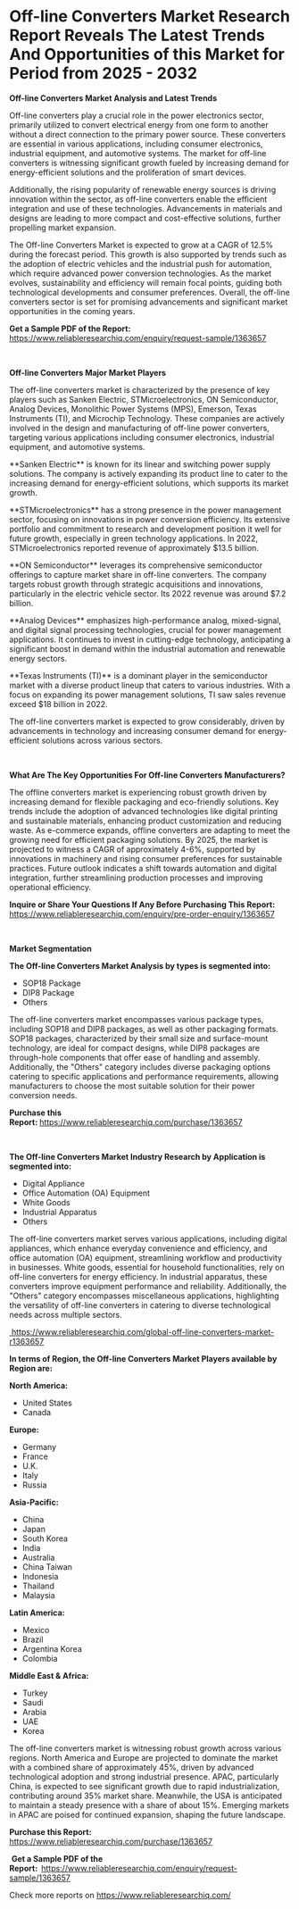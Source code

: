 <p><h1>Off-line Converters Market Research Report Reveals The Latest Trends And Opportunities of this Market for Period from 2025 - 2032</h1></p><p><strong>Off-line Converters Market Analysis and Latest Trends</strong></p>
<p><p>Off-line converters play a crucial role in the power electronics sector, primarily utilized to convert electrical energy from one form to another without a direct connection to the primary power source. These converters are essential in various applications, including consumer electronics, industrial equipment, and automotive systems. The market for off-line converters is witnessing significant growth fueled by increasing demand for energy-efficient solutions and the proliferation of smart devices. </p><p>Additionally, the rising popularity of renewable energy sources is driving innovation within the sector, as off-line converters enable the efficient integration and use of these technologies. Advancements in materials and designs are leading to more compact and cost-effective solutions, further propelling market expansion. </p><p>The Off-line Converters Market is expected to grow at a CAGR of 12.5% during the forecast period. This growth is also supported by trends such as the adoption of electric vehicles and the industrial push for automation, which require advanced power conversion technologies. As the market evolves, sustainability and efficiency will remain focal points, guiding both technological developments and consumer preferences. Overall, the off-line converters sector is set for promising advancements and significant market opportunities in the coming years.</p></p>
<p><strong>Get a Sample PDF of the Report:&nbsp;</strong> <a href="https://www.reliableresearchiq.com/enquiry/request-sample/1363657?utm_campaign=2237&utm_medium=2&utm_source=Github&utm_content=ia&utm_term=13022025&utm_id=off-line-converters">https://www.reliableresearchiq.com/enquiry/request-sample/1363657</a></p>
<p>&nbsp;</p>
<p><strong>Off-line Converters Major Market Players</strong></p>
<p><p>The off-line converters market is characterized by the presence of key players such as Sanken Electric, STMicroelectronics, ON Semiconductor, Analog Devices, Monolithic Power Systems (MPS), Emerson, Texas Instruments (TI), and Microchip Technology. These companies are actively involved in the design and manufacturing of off-line power converters, targeting various applications including consumer electronics, industrial equipment, and automotive systems.</p><p>**Sanken Electric** is known for its linear and switching power supply solutions. The company is actively expanding its product line to cater to the increasing demand for energy-efficient solutions, which supports its market growth. </p><p>**STMicroelectronics** has a strong presence in the power management sector, focusing on innovations in power conversion efficiency. Its extensive portfolio and commitment to research and development position it well for future growth, especially in green technology applications. In 2022, STMicroelectronics reported revenue of approximately $13.5 billion.</p><p>**ON Semiconductor** leverages its comprehensive semiconductor offerings to capture market share in off-line converters. The company targets robust growth through strategic acquisitions and innovations, particularly in the electric vehicle sector. Its 2022 revenue was around $7.2 billion.</p><p>**Analog Devices** emphasizes high-performance analog, mixed-signal, and digital signal processing technologies, crucial for power management applications. It continues to invest in cutting-edge technology, anticipating a significant boost in demand within the industrial automation and renewable energy sectors.</p><p>**Texas Instruments (TI)** is a dominant player in the semiconductor market with a diverse product lineup that caters to various industries. With a focus on expanding its power management solutions, TI saw sales revenue exceed $18 billion in 2022.</p><p>The off-line converters market is expected to grow considerably, driven by advancements in technology and increasing consumer demand for energy-efficient solutions across various sectors.</p></p>
<p>&nbsp;</p>
<p><strong>What Are The Key Opportunities For Off-line Converters Manufacturers?</strong></p>
<p><p>The offline converters market is experiencing robust growth driven by increasing demand for flexible packaging and eco-friendly solutions. Key trends include the adoption of advanced technologies like digital printing and sustainable materials, enhancing product customization and reducing waste. As e-commerce expands, offline converters are adapting to meet the growing need for efficient packaging solutions. By 2025, the market is projected to witness a CAGR of approximately 4-6%, supported by innovations in machinery and rising consumer preferences for sustainable practices. Future outlook indicates a shift towards automation and digital integration, further streamlining production processes and improving operational efficiency.</p></p>
<p><strong>Inquire or Share Your Questions If Any Before Purchasing This Report:</strong> <a href="https://www.reliableresearchiq.com/enquiry/pre-order-enquiry/1363657?utm_campaign=2237&utm_medium=2&utm_source=Github&utm_content=ia&utm_term=13022025&utm_id=off-line-converters">https://www.reliableresearchiq.com/enquiry/pre-order-enquiry/1363657</a></p>
<p>&nbsp;</p>
<p><strong>Market Segmentation</strong></p>
<p><strong>The Off-line Converters Market Analysis by types is segmented into:</strong></p>
<p><ul><li>SOP18 Package</li><li>DIP8 Package</li><li>Others</li></ul></p>
<p><p>The off-line converters market encompasses various package types, including SOP18 and DIP8 packages, as well as other packaging formats. SOP18 packages, characterized by their small size and surface-mount technology, are ideal for compact designs, while DIP8 packages are through-hole components that offer ease of handling and assembly. Additionally, the "Others" category includes diverse packaging options catering to specific applications and performance requirements, allowing manufacturers to choose the most suitable solution for their power conversion needs.</p></p>
<p><strong>Purchase this Report:&nbsp;</strong><a href="https://www.reliableresearchiq.com/purchase/1363657?utm_campaign=2237&utm_medium=2&utm_source=Github&utm_content=ia&utm_term=13022025&utm_id=off-line-converters">https://www.reliableresearchiq.com/purchase/1363657</a></p>
<p>&nbsp;</p>
<p><strong>The Off-line Converters Market Industry Research by Application is segmented into:</strong></p>
<p><ul><li>Digital Appliance</li><li>Office Automation (OA) Equipment</li><li>White Goods</li><li>Industrial Apparatus</li><li>Others</li></ul></p>
<p><p>The off-line converters market serves various applications, including digital appliances, which enhance everyday convenience and efficiency, and office automation (OA) equipment, streamlining workflow and productivity in businesses. White goods, essential for household functionalities, rely on off-line converters for energy efficiency. In industrial apparatus, these converters improve equipment performance and reliability. Additionally, the "Others" category encompasses miscellaneous applications, highlighting the versatility of off-line converters in catering to diverse technological needs across multiple sectors.</p></p>
<p><a href="https://www.reliableresearchiq.com/global-off-line-converters-market-r1363657?utm_campaign=2237&utm_medium=2&utm_source=Github&utm_content=ia&utm_term=13022025&utm_id=off-line-converters">&nbsp;https://www.reliableresearchiq.com/global-off-line-converters-market-r1363657</a></p>
<p><strong>In terms of Region, the Off-line Converters Market Players available by Region are:</strong></p>
<p>
    <p> <strong> North America: </strong>
        <ul>
            <li>United States</li>
            <li>Canada</li>
        </ul>
        </p> 
    <p> <strong> Europe: </strong>
        <ul>
            <li>Germany</li>
            <li>France</li>
            <li>U.K.</li>
            <li>Italy</li>
            <li>Russia</li>
        </ul>
        </p> 
    <p> <strong> Asia-Pacific: </strong>
        <ul>
            <li>China</li>
            <li>Japan</li>
            <li>South Korea</li>
            <li>India</li>
            <li>Australia</li>
            <li>China Taiwan</li>
            <li>Indonesia</li>
            <li>Thailand</li>
            <li>Malaysia</li>
        </ul>
        </p> 
    <p> <strong> Latin America: </strong>
        <ul>
            <li>Mexico</li>
            <li>Brazil</li>
            <li>Argentina Korea</li>
            <li>Colombia</li>
        </ul>
        </p> 
    <p> <strong> Middle East & Africa: </strong>
        <ul>
            <li>Turkey</li>
            <li>Saudi</li>
            <li>Arabia</li>
            <li>UAE</li>
            <li>Korea</li>
        </ul>
    </p>
    </p>
<p><p>The off-line converters market is witnessing robust growth across various regions. North America and Europe are projected to dominate the market with a combined share of approximately 45%, driven by advanced technological adoption and strong industrial presence. APAC, particularly China, is expected to see significant growth due to rapid industrialization, contributing around 35% market share. Meanwhile, the USA is anticipated to maintain a steady presence with a share of about 15%. Emerging markets in APAC are poised for continued expansion, shaping the future landscape.</p></p>
<p><strong>Purchase this Report: </strong><a href="https://www.reliableresearchiq.com/purchase/1363657?utm_campaign=2237&utm_medium=2&utm_source=Github&utm_content=ia&utm_term=13022025&utm_id=off-line-converters">https://www.reliableresearchiq.com/purchase/1363657</a></p>
<p>&nbsp;<strong>Get a Sample PDF of the Report:&nbsp;&nbsp;</strong><a href="https://www.reliableresearchiq.com/enquiry/request-sample/1363657?utm_campaign=2237&utm_medium=2&utm_source=Github&utm_content=ia&utm_term=13022025&utm_id=off-line-converters">https://www.reliableresearchiq.com/enquiry/request-sample/1363657</a></p>
<p><strong></strong></p>
<p>Check more reports on <a href="https://www.reliableresearchiq.com/?utm_campaign=2237&utm_medium=2&utm_source=Github&utm_content=ia&utm_term=13022025&utm_id=off-line-converters">https://www.reliableresearchiq.com/</a></p>